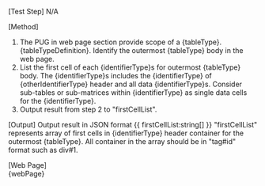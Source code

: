 [Test Step]
N/A

[Method]

1. The PUG in web page section provide scope of a {tableType}. {tableTypeDefinition}. Identify the outermost {tableType} body in the web page. 
2. List the first cell of each {identifierType}s for outermost {tableType} body. The {identifierType}s includes the {identifierType} of {otherIdentifierType} header and all data {identifierType}s. Consider sub-tables or sub-matrices within {identifierType} as single data cells for the {identifierType}.
3. Output result from step 2 to "firstCellList".


[Output]
Output result in JSON format
{{
  firstCellList:string[]
}}
"firstCellList" represents array of first cells in {identifierType} header container for the outermost {tableType}. All container in the array should be in "tag#id" format such as div#1.

[Web Page]  
{webPage}
